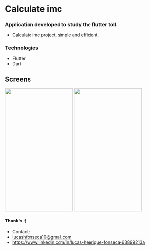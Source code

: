 # Calculate imc
### Application developed to study the flutter toll.
- Calculate imc project, simple and efficient.

### Technologies
- Flutter 
- Dart

## Screens

<p align="left">
<img  width="220" height="400" src="https://i.imgur.com/qsy4rT5.png">
<img  width="220" height="400" src="https://i.imgur.com/bmT3i8a.png">
</p>

#### Thank's :)
- Contact: 
- lucashfonseca10@gmail.com
- https://www.linkedin.com/in/lucas-henrique-fonseca-63899213a
